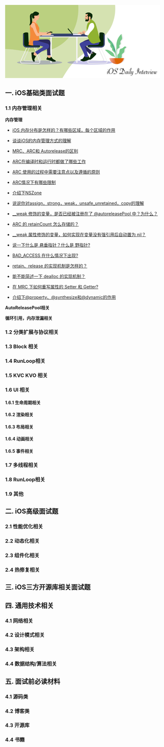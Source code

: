 
![](./images/logo.png)

## 一. iOS基础类面试题

### 1.1 内存管理相关

****内存管理****

* [iOS 内存分布是怎样的？有哪些区域，每个区域的作用](https://github.com/tbfungeek/iOS-Daily-Interview/issues/1)
* [谈谈iOS的内存管理方式的理解](https://github.com/tbfungeek/iOS-Daily-Interview/issues/2)

* [MRC、ARC和 Autorelease的区别](https://github.com/tbfungeek/iOS-Daily-Interview/issues/3)
* [ARC在编译时和运行时都做了哪些工作](https://github.com/tbfungeek/iOS-Daily-Interview/issues/7)

* [ARC 使用的过程中需要注意点以及遵循的原则](https://github.com/tbfungeek/iOS-Daily-Interview/issues/4)
* [ARC情况下有哪些限制](https://github.com/tbfungeek/iOS-Daily-Interview/issues/8)

* [介绍下NSZone](https://github.com/tbfungeek/iOS-Daily-Interview/issues/5)
* [说说你对assign，strong，weak，unsafe_unretained，copy的理解](https://github.com/tbfungeek/iOS-Daily-Interview/issues/6)

* [__weak 修饰的变量，是否已经被注册在了 @autoreleasePool 中？为什么？](https://github.com/tbfungeek/iOS-Daily-Interview/issues/9)

* [ARC 的 retainCount 怎么存储的？](https://github.com/tbfungeek/iOS-Daily-Interview/issues/10)

* [__weak 属性修饰的变量，如何实现在变量没有强引用后自动置为 nil？](https://github.com/tbfungeek/iOS-Daily-Interview/issues/11)

* [说一下什么是 悬垂指针？什么是 野指针?](https://github.com/tbfungeek/iOS-Daily-Interview/issues/12)
* [BAD_ACCESS 在什么情况下出现?](https://github.com/tbfungeek/iOS-Daily-Interview/issues/13)

* [retain、release 的实现机制是怎样的？](https://github.com/tbfungeek/iOS-Daily-Interview/issues/14)

* [能不能简述一下 dealloc 的实现机制？](https://github.com/tbfungeek/iOS-Daily-Interview/issues/15)

* [在 MRC 下如何重写属性的 Setter 和 Getter?](https://github.com/tbfungeek/iOS-Daily-Interview/issues/16)

* [介绍下@property、@synthesize和@dynamic的作用](https://github.com/tbfungeek/iOS-Daily-Interview/issues/17)

****AutoReleasePool相关****

****循环引用，内存泄漏相关****


### 1.2 分类扩展与协议相关

### 1.3 Block 相关

### 1.4 RunLoop相关

### 1.5 KVC KVO 相关

### 1.6 UI 相关

#### 1.6.1 生命周期相关

#### 1.6.2 渲染相关

#### 1.6.3 布局相关

#### 1.6.4 动画相关

#### 1.6.5 事件相关

### 1.7 多线程相关

### 1.8 RunLoop相关

### 1.9 其他

## 二. iOS高级面试题

### 2.1 性能优化相关

### 2.2 动态化相关

### 2.3 组件化相关

### 2.4 热修复相关


## 三. iOS三方开源库相关面试题


## 四. 通用技术相关

### 4.1 网络相关

### 4.2 设计模式相关

### 4.3 架构相关

### 4.4 数据结构/算法相关


## 五. 面试前必读材料

### 4.1 源码类

### 4.2 博客类

### 4.3 开源库

### 4.4 书籍

